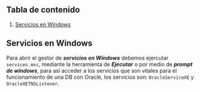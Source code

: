 ## **Tabla de contenido** ##
1. [Servicios en Windows](#Servicios-en-Windows)


## Servicios en Windows ##

Para abrir el gestor de ***servicios en Windows*** debemos ejercutar `services.msc`, mediante la herramienta de ***Ejecutar*** o por medio de ***prompt de windows***, para así acceder a los servicios que son vitales para el funcionamiento de una DB con Oracle, los servicios son: `OracleServiceXE` y `OracleXETNSListener`.
